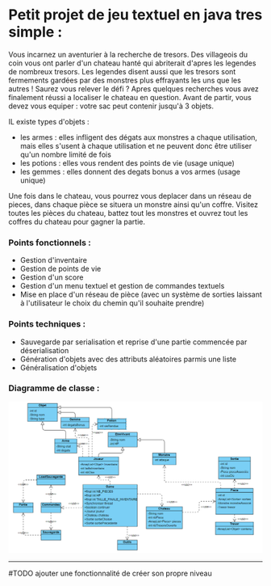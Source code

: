 # Petit projet de jeu textuel en java tres simple :

Vous incarnez un aventurier à la recherche de tresors.
Des villageois du coin vous ont parler d'un chateau hanté qui abriterait d'apres les legendes de nombreux tresors.
Les legendes disent aussi que les tresors sont fermements gardées par des monstres plus effrayants les uns que les autres !
Saurez vous relever le défi ?
Apres quelques recherches vous avez finalement réussi a localiser le chateau en question.
Avant de partir, vous devez vous equiper : votre sac peut contenir jusqu'à 3 objets.

IL existe  types d'objets :

- les armes : elles infligent des dégats aux monstres a chaque utilisation, mais elles s'usent à chaque utilisation et ne peuvent donc être utiliser qu'un nombre limité de fois
- les potions : elles vous rendent des points de vie (usage unique)
- les gemmes : elles donnent des degats bonus a vos armes (usage unique)

Une fois dans le chateau, vous pourrez vous deplacer dans un réseau de pieces, dans chaque pièce se situera un monstre ainsi qu'un coffre.
Visitez toutes les pièces du chateau, battez tout les monstres et ouvrez tout les coffres du chateau pour gagner la partie.

### Points fonctionnels :
- Gestion d'inventaire
- Gestion de points de vie
- Gestion d'un score
- Gestion d'un menu textuel et gestion de commandes textuels
- Mise en place d'un réseau de pièce (avec un système de sorties laissant à l'utilisateur le choix du chemin qu'il souhaite prendre)

### Points techniques :
- Sauvegarde par serialisation et reprise d'une partie commencée par déserialisation
- Génération d'objets avec des attributs aléatoires parmis une liste
- Généralisation d'objets

### Diagramme de classe :
![Diagramme de classe](https://github.com/clementor5/chateauHante/blob/main/img/diagramme.png)

--------------------------------------------------------------------------------------------------------------------------------------------

#TODO ajouter une fonctionnalité de créer son propre niveau

